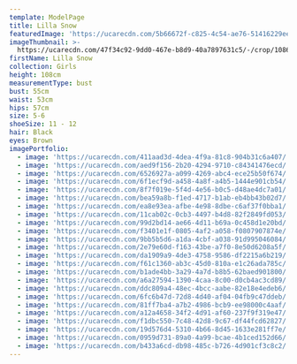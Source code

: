 ```yaml
---
template: ModelPage
title: Lilla Snow
featuredImage: 'https://ucarecdn.com/5b66672f-c825-4c54-ae76-51416229ee46/'
imageThumbnail: >-
  https://ucarecdn.com/47f34c92-9dd0-467e-b8d9-40a7897631c5/-/crop/1086x1186/282,129/-/preview/
firstName: Lilla Snow
collection: Girls
height: 108cm
measurementType: bust
bust: 55cm
waist: 53cm
hips: 57cm
size: 5-6
shoeSize: 11 - 12
hair: Black
eyes: Brown
imagePortfolio:
  - image: 'https://ucarecdn.com/411aad3d-4dea-4f9a-81c8-904b31c6a407/'
  - image: 'https://ucarecdn.com/aed9f156-2b20-4294-9710-c84341476ecd/'
  - image: 'https://ucarecdn.com/6526927a-a099-4269-abc4-ece25b50f674/'
  - image: 'https://ucarecdn.com/6f1ecf9d-a458-4a8f-a4b5-1444e901cb54/'
  - image: 'https://ucarecdn.com/8f7f019e-5f4d-4e56-b0c5-d48ae4dc7a01/'
  - image: 'https://ucarecdn.com/bea59a8b-f1ed-4717-b1ab-eb4bb43b02d7/'
  - image: 'https://ucarecdn.com/ea8e93ea-afbe-4e98-8dbe-c6af37f0bba1/'
  - image: 'https://ucarecdn.com/11cab02c-0cb3-4497-b4d8-82f2849fd053/'
  - image: 'https://ucarecdn.com/99d2bd14-ae66-4d11-b69a-0c458d1e20bd/'
  - image: 'https://ucarecdn.com/f3401e1f-0805-4af2-a058-f0807907874e/'
  - image: 'https://ucarecdn.com/9bb5b5d6-a1da-4cbf-a038-91d995046084/'
  - image: 'https://ucarecdn.com/2e79e60d-f163-43be-a7f0-8e50d6208a5f/'
  - image: 'https://ucarecdn.com/da1909a9-4de3-4758-9586-df2215a6b219/'
  - image: 'https://ucarecdn.com/f61c1360-ab3c-45d0-810a-e1c26ada785c/'
  - image: 'https://ucarecdn.com/b1ade4bb-3a29-4a7d-b8b5-62baed901800/'
  - image: 'https://ucarecdn.com/a6a27594-1390-4caa-8c00-d0cb4ac3cd89/'
  - image: 'https://ucarecdn.com/ddc809a4-48ec-4bcc-aabe-82e18e4edeb6/'
  - image: 'https://ucarecdn.com/6fc6b47d-72d8-4d40-af04-04fb9c47ddeb/'
  - image: 'https://ucarecdn.com/81ff7ba4-a7b2-4986-bcb9-ee98000c4aaf/'
  - image: 'https://ucarecdn.com/a12a4658-34f2-4d91-af60-237f9f319e47/'
  - image: 'https://ucarecdn.com/f1dbc550-7c48-42d8-9c67-df44fcd62827/'
  - image: 'https://ucarecdn.com/19d576d4-5310-4b66-8d45-1633e281ff7e/'
  - image: 'https://ucarecdn.com/0959d731-89a0-4a99-bcae-4b1ced152d66/'
  - image: 'https://ucarecdn.com/b433a6cd-db98-485c-b726-4d901cf3c8c2/'
---
```


